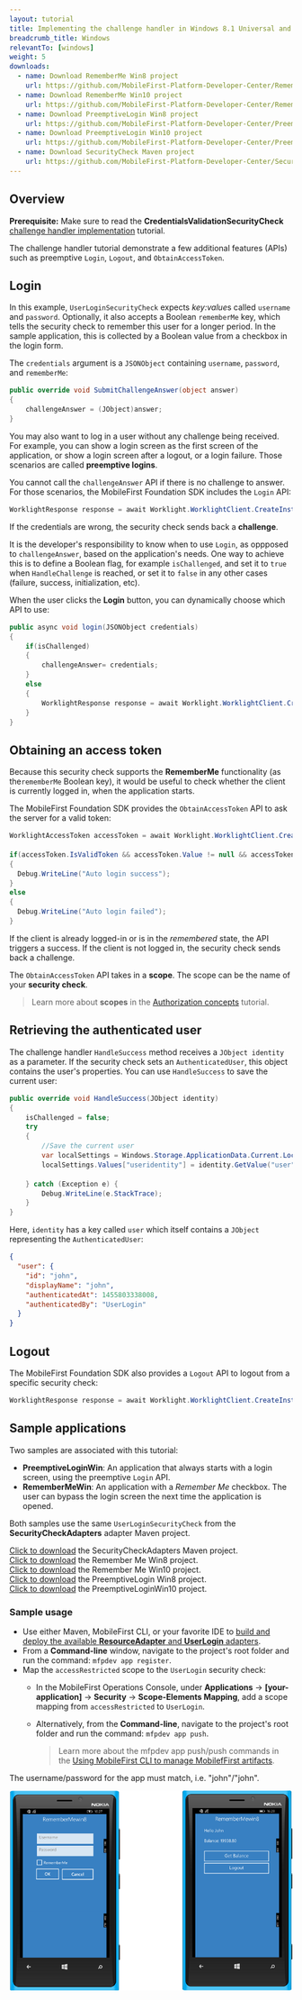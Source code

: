 ```yaml
---
layout: tutorial
title: Implementing the challenge handler in Windows 8.1 Universal and Windows 10 UWP applications
breadcrumb_title: Windows
relevantTo: [windows]
weight: 5
downloads:
  - name: Download RememberMe Win8 project
    url: https://github.com/MobileFirst-Platform-Developer-Center/RememberMeWin8/tree/release80
  - name: Download RememberMe Win10 project
    url: https://github.com/MobileFirst-Platform-Developer-Center/RememberMeWin10/tree/release80
  - name: Download PreemptiveLogin Win8 project
    url: https://github.com/MobileFirst-Platform-Developer-Center/PreemptiveLoginWin8/tree/release80
  - name: Download PreemptiveLogin Win10 project
    url: https://github.com/MobileFirst-Platform-Developer-Center/PreemptiveLoginWin10/tree/release80
  - name: Download SecurityCheck Maven project
    url: https://github.com/MobileFirst-Platform-Developer-Center/SecurityCheckAdapters/tree/release80
---
```

## Overview
**Prerequisite:** Make sure to read the **CredentialsValidationSecurityCheck** [challenge handler implementation](../../credentials-validation/windows-8-10) tutorial.

The challenge handler tutorial demonstrate a few additional features (APIs) such as preemptive `Login`, `Logout`, and `ObtainAccessToken`.

## Login
In this example, `UserLoginSecurityCheck` expects *key:value*s called `username` and `password`. Optionally, it also accepts a Boolean `rememberMe` key, which tells the security check to remember this user for a longer period. In the sample application, this is collected by a Boolean value from a checkbox in the login form.

The `credentials` argument is a `JSONObject` containing `username`, `password`, and `rememberMe`:

```csharp
public override void SubmitChallengeAnswer(object answer)
{
    challengeAnswer = (JObject)answer;
}
```

You may also want to log in a user without any challenge being received. For example, you can show a login screen as the first screen of the application, or show a login screen after a logout, or a login failure. Those scenarios are called **preemptive logins**.

You cannot call the `challengeAnswer` API if there is no challenge to answer. For those scenarios, the MobileFirst Foundation SDK includes the `Login` API:

```csharp
WorklightResponse response = await Worklight.WorklightClient.CreateInstance().AuthorizationManager.Login(String securityCheckName, JObject credentials);
```

If the credentials are wrong, the security check sends back a **challenge**.

It is the developer's responsibility to know when to use `Login`, as oppposed to `challengeAnswer`, based on the application's needs. One way to achieve this is to define a Boolean flag, for example `isChallenged`, and set it to `true` when `HandleChallenge` is reached, or set it to `false` in any other cases (failure, success, initialization, etc).

When the user clicks the **Login** button, you can dynamically choose which API to use:

```csharp
public async void login(JSONObject credentials)
{
    if(isChallenged)
    {
        challengeAnswer= credentials;
    }
    else
    {
        WorklightResponse response = await Worklight.WorklightClient.CreateInstance().AuthorizationManager.Login(securityCheckName, credentials);
    }
}
```
## Obtaining an access token
Because this security check supports the **RememberMe** functionality (as the`rememberMe` Boolean key), it would be useful to check whether the client is currently logged in, when the application starts.

The MobileFirst Foundation SDK provides the `ObtainAccessToken` API to ask the server for a valid token:

```csharp
WorklightAccessToken accessToken = await Worklight.WorklightClient.CreateInstance().AuthorizationManager.ObtainAccessToken(String scope);

if(accessToken.IsValidToken && accessToken.Value != null && accessToken.Value != "")
{
  Debug.WriteLine("Auto login success");
}
else
{
  Debug.WriteLine("Auto login failed");
}

```

If the client is already logged-in or is in the *remembered* state, the API triggers a success. If the client is not logged in, the security check sends back a challenge.

The `ObtainAccessToken` API takes in a **scope**. The scope can be the name of your **security check**.

> Learn more about **scopes** in the [Authorization concepts](../../) tutorial.

## Retrieving the authenticated user
The challenge handler `HandleSuccess` method receives a `JObject identity` as a parameter.
If the security check sets an `AuthenticatedUser`, this object contains the user's properties. You can use `HandleSuccess` to save the current user:

```csharp
public override void HandleSuccess(JObject identity)
{
    isChallenged = false;
    try
    {
        //Save the current user
        var localSettings = Windows.Storage.ApplicationData.Current.LocalSettings;
        localSettings.Values["useridentity"] = identity.GetValue("user");

    } catch (Exception e) {
        Debug.WriteLine(e.StackTrace);
    }
}
```

Here, `identity` has a key called `user` which itself contains a `JObject` representing the `AuthenticatedUser`:

```json
{
  "user": {
    "id": "john",
    "displayName": "john",
    "authenticatedAt": 1455803338008,
    "authenticatedBy": "UserLogin"
  }
}
```

## Logout
The MobileFirst Foundation SDK also provides a `Logout` API to logout from a specific security check:

```csharp
WorklightResponse response = await Worklight.WorklightClient.CreateInstance().AuthorizationManager.Logout(securityCheckName);
```

## Sample applications
Two samples are associated with this tutorial:

- **PreemptiveLoginWin**: An application that always starts with a login screen, using the preemptive `Login` API.
- **RememberMeWin**: An application with a *Remember Me* checkbox. The user can bypass the login screen the next time the application is opened.

Both samples use the same `UserLoginSecurityCheck` from the **SecurityCheckAdapters** adapter Maven project.

[Click to download](https://github.com/MobileFirst-Platform-Developer-Center/SecurityCheckAdapters/tree/release80) the SecurityCheckAdapters Maven project.  
[Click to download](https://github.com/MobileFirst-Platform-Developer-Center/RememberMeWin8/tree/release80) the Remember Me Win8 project.  
[Click to download](https://github.com/MobileFirst-Platform-Developer-Center/RememberMeWin10/tree/release80) the Remember Me Win10 project.  
[Click to download](https://github.com/MobileFirst-Platform-Developer-Center/PreemptiveLoginWin8/tree/release80) the PreemptiveLogin Win8 project.  
[Click to download](https://github.com/MobileFirst-Platform-Developer-Center/PreemptiveLoginWin10/tree/release80) the PreemptiveLoginWin10 project.

### Sample usage

* Use either Maven, MobileFirst CLI, or your favorite IDE to [build and deploy the available **ResourceAdapter** and **UserLogin** adapters](../../../adapters/creating-adapters/).
* From a **Command-line** window, navigate to the project's root folder and run the command: `mfpdev app register`.
* Map the `accessRestricted` scope to the `UserLogin` security check:
    * In the MobileFirst Operations Console, under **Applications** → **[your-application]** → **Security** → **Scope-Elements Mapping**, add a scope mapping from `accessRestricted` to `UserLogin`.
    * Alternatively, from the **Command-line**, navigate to the project's root folder and run the command: `mfpdev app push`.  

        > Learn more about the mfpdev app push/push commands in the [Using MobileFirst CLI to manage MobilefFirst artifacts](../../../using-the-mfpf-sdk/using-mobilefirst-cli-to-manage-mobilefirst-artifacts).

The username/password for the app must match, i.e. "john"/"john".

![sample application](RememberMe.png)
